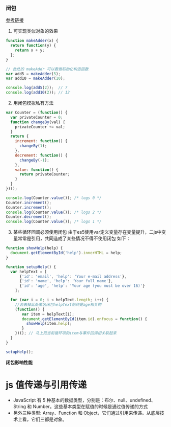 ### 闭包
[参考链接](https://developer.mozilla.org/zh-CN/docs/Web/JavaScript/Closures)
1. 可实现类似对象的效果
  ```javascript
  function makeAdder(x) {
    return function(y) {
      return x + y;
    };
  }

  // 此处的 makeAddr 可以看做初始化构造函数
  var add5 = makeAdder(5);
  var add10 = makeAdder(10);

  console.log(add5(2));  // 7
  console.log(add10(2)); // 12
  ```
2. 用闭包模拟私有方法
  ```javascript
  var Counter = (function() {
    var privateCounter = 0;
    function changeBy(val) {
      privateCounter += val;
    }
    return {
      increment: function() {
        changeBy(1);
      },
      decrement: function() {
        changeBy(-1);
      },
      value: function() {
        return privateCounter;
      }
    }   
  })();

  console.log(Counter.value()); /* logs 0 */
  Counter.increment();
  Counter.increment();
  console.log(Counter.value()); /* logs 2 */
  Counter.decrement();
  console.log(Counter.value()); /* logs 1 */
  ```

3. 某些循环回调必须使用闭包
由于es5使用var定义变量存在变量提升，二js中变量常常是引用，共同造成了某些情况不得不使用闭包
如下：
```javascript
function showHelp(help) {
  document.getElementById('help').innerHTML = help;
}

function setupHelp() {
  var helpText = [
      {'id': 'email', 'help': 'Your e-mail address'},
      {'id': 'name', 'help': 'Your full name'},
      {'id': 'age', 'help': 'Your age (you must be over 16)'}
    ];

  for (var i = 0; i < helpText.length; i++) {
    //若去掉此处匿名闭包helpText始终是age相关的
    (function() {
       var item = helpText[i];
       document.getElementById(item.id).onfocus = function() {
         showHelp(item.help);
       }
    })(); // 马上把当前循环项的item与事件回调相关联起来
  }
}

setupHelp();
```
**闭包影响性能**


# js 值传递与引用传递
- JavaScript 有 5 种基本的数据类型，分别是：布尔、null、undefined、String 和 Number。这些基本类型在赋值的时候是通过值传递的方式
- 另外三种类型: Array、Function 和 Object，它们通过引用来传递。从底层技术上看，它们三都是对象。


